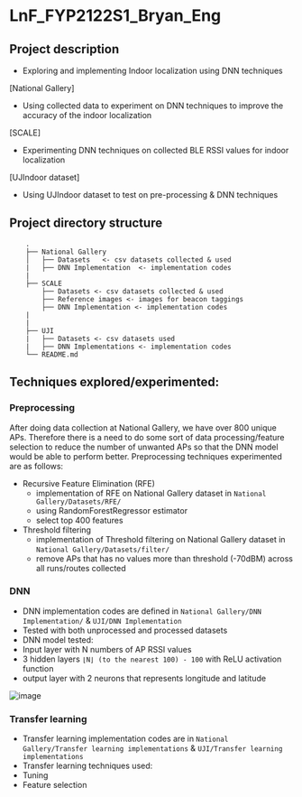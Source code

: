 # LnF_FYP2122S1_Bryan_Eng


## Project description
- Exploring and implementing Indoor localization using DNN techniques 


[National Gallery]
- Using collected data to experiment on DNN techniques to improve the accuracy of the indoor localization 

[SCALE]
- Experimenting DNN techniques on collected BLE RSSI values for indoor localization 

[UJIndoor dataset]
- Using UJIndoor dataset to test on pre-processing & DNN techniques 

##  Project directory structure 
```
    .
    ├── National Gallery 
    │   ├── Datasets   <- csv datasets collected & used 
    |   ├── DNN Implementation  <- implementation codes 
    |
    ├── SCALE 
        ├── Datasets <- csv datasets collected & used 
        ├── Reference images <- images for beacon taggings 
        ├── DNN Implementation <- implementation codes 
    |
    |
    ├── UJI   
    |   ├── Datasets <- csv datasets used 
    |   ├── DNN Implementations <- implementation codes 
    └── README.md
```

## Techniques explored/experimented: 
### Preprocessing
After doing data collection at National Gallery, we have over 800 unique APs. Therefore there is a need to do some sort of data processing/feature selection to reduce the number of unwanted APs so that the DNN model would be able to perform better. Preprocessing techniques experimented are as follows: 

- Recursive Feature Elimination (RFE)
    - implementation of RFE on National Gallery dataset in `National Gallery/Datasets/RFE/` 
    - using RandomForestRegressor estimator 
    - select top 400 features 
- Threshold filtering 
    - implementation of Threshold filtering on National Gallery dataset in `National Gallery/Datasets/filter/` 
    - remove APs that has no values more than threshold (-70dBM) across all runs/routes collected 

### DNN 
- DNN implementation codes are defined in `National Gallery/DNN Implementation/` & `UJI/DNN Implementation`
- Tested with both unprocessed and processed datasets 
- DNN model tested: 
-  Input layer with N numbers of AP RSSI values 
-  3 hidden layers `⌊N⌋ (to the nearest 100) - 100` with ReLU activation function 
-  output layer with 2 neurons that represents longitude and latitude 

![image](https://user-images.githubusercontent.com/26837821/144977985-59b2de77-9945-43d8-86fe-1527ece797fa.png)


### Transfer learning 
- Transfer learning implementation codes are in `National Gallery/Transfer learning implementations` & `UJI/Transfer learning implementations`
- Transfer learning techniques used: 
- Tuning 
- Feature selection 